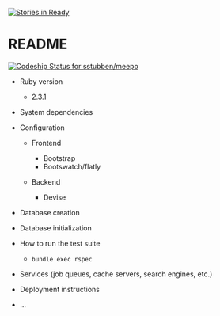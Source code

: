 [![Stories in Ready](https://badge.waffle.io/sstubben/meepo.png?label=ready&title=Ready)](https://waffle.io/sstubben/meepo)
# README

[ ![Codeship Status for sstubben/meepo](https://codeship.com/projects/179cbb50-439a-0134-844f-76986b1cab33/status?branch=master)](https://codeship.com/projects/168382)

* Ruby version

  * 2.3.1

* System dependencies

* Configuration

  * Frontend
    * Bootstrap
    * Bootswatch/flatly

  * Backend
    * Devise

* Database creation

* Database initialization

* How to run the test suite

  * `bundle exec rspec`

* Services (job queues, cache servers, search engines, etc.)

* Deployment instructions

* ...
